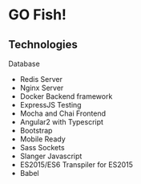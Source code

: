 # GO Fish!

## Technologies
Database
 - Redis
Server
 - Nginx Server
 - Docker
 Backend framework
 - ExpressJS
 Testing
 - Mocha and Chai
 Frontend
 - Angular2 with Typescript
 - Bootstrap
 - Mobile Ready
 - Sass
Sockets
 - Slanger
Javascript
 - ES2015/ES6
Transpiler for ES2015
 - Babel
